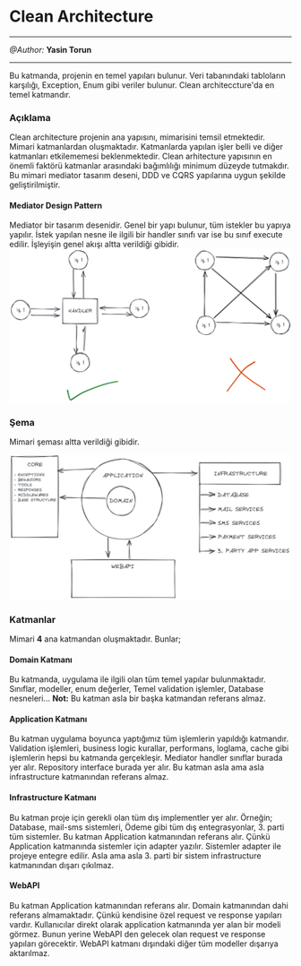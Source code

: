 # Clean Architecture
___
_@Author:_  __Yasin Torun__
___

Bu katmanda, projenin en temel yapıları bulunur. Veri tabanındaki tabloların karşılığı, Exception, Enum gibi veriler bulunur.
Clean architeccture'da en temel katmandır. 
### Açıklama
Clean architecture projenin ana yapısını, mimarisini temsil etmektedir. Mimari katmanlardan oluşmaktadır. Katmanlarda yapılan işler belli ve diğer katmanları etkilememesi beklenmektedir. Clean arhitecture yapısının en önemli faktörü katmanlar arasındaki bağımlılığı minimum düzeyde tutmakdır. Bu mimari mediator tasarım deseni, DDD ve CQRS yapılarına uygun şekilde geliştirilmiştir.

#### Mediator Design Pattern
Mediator bir tasarım desenidir. Genel bir yapı bulunur, tüm istekler bu yapıya yapılır. İstek yapılan nesne ile ilgili bir handler sınıfı var ise bu sınıf execute edilir. İşleyişin genel akışı altta verildiği gibidir.
![Mediator Design Pattern](mediator-design-pattern-schema.png)

###  Şema
Mimari şeması altta verildiği gibidir.

![clean architecture schema](clean-architecture-schema.png)


### Katmanlar
 Mimari __4__ ana katmandan oluşmaktadır. Bunlar; 

#### Domain Katmanı
Bu katmanda, uygulama ile ilgili olan tüm temel yapılar bulunmaktadır. Sınıflar, modeller, enum değerler, Temel validation işlemler, Database nesneleri...
__Not:__ Bu katman asla bir başka katmandan referans almaz.

#### Application Katmanı
Bu katman uygulama boyunca yaptığımız tüm işlemlerin yapıldığı katmandır. Validation işlemleri, business logic kurallar, performans, loglama, cache gibi işlemlerin hepsi bu katmanda gerçekleşir.
Mediator handler sınıflar burada yer alır. Repository interface burada yer alır. Bu katman asla ama asla infrastructure katmanından referans almaz. 


#### Infrastructure Katmanı
Bu katman proje için gerekli olan tüm dış implementler yer alır. Örneğin; Database, mail-sms sistemleri, Ödeme gibi tüm dış entegrasyonlar, 3. parti tüm sistemler.
Bu katman Application katmanından referans alır. Çünkü Application katmanında sistemler için adapter yazılır. Sistemler adapter ile projeye entegre edilir. Asla ama asla 3. parti bir sistem infrastructure katmanından dışarı çıkılmaz.

#### WebAPI
Bu katman Application katmanından referans alır. Domain katmanından dahi referans almamaktadır. Çünkü kendisine özel request ve response yapıları vardır. Kullanıcılar direkt olarak application katmanında yer alan bir modeli görmez. Bunun yerine WebAPI den gelecek olan request ve response yapıları görecektir. WebAPI katmanı dışındaki diğer tüm modeller dışarıya aktarılmaz.

